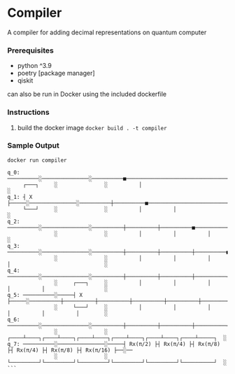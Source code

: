 # Compiler 

A compiler for adding decimal representations on quantum computer

### Prerequisites

- python ^3.9
- poetry [package manager]
- qiskit

can also be run in Docker using the included dockerfile

### Instructions

1. build the docker image `docker build . -t compiler`


### Sample Output

`docker run compiler`

```           encode x0       encode x1                                                                     add 
q_0: ──────────░───────────────░──────────■───────────────────────────────────────────────────────────────░──
     ┌───┐     ░               ░          │                                                               ░  
q_1: ┤ X ├─────░───────────────░──────────┼──────────■────────────────────────────────────────────────────░──
     └───┘     ░               ░          │          │                                                    ░  
q_2: ──────────░───────────────░──────────┼──────────┼──────────■─────────────────────────────────────────░──
               ░               ░          │          │          │                                         ░  
q_3: ──────────░───────────────░──────────┼──────────┼──────────┼──────────■──────────────────────────────░──
               ░               ░          │          │          │          │                              ░  
q_4: ──────────░───────────────░──────────┼──────────┼──────────┼──────────┼──────────■───────────────────░──
               ░     ┌───┐     ░          │          │          │          │          │                   ░  
q_5: ──────────░─────┤ X ├─────░──────────┼──────────┼──────────┼──────────┼──────────┼──────────■────────░──
               ░     └───┘     ░          │          │          │          │          │          │        ░  
q_6: ──────────░───────────────░──────────┼──────────┼──────────┼──────────┼──────────┼──────────┼────────░──
               ░               ░     ┌────┴────┐┌────┴────┐┌────┴────┐┌────┴────┐┌────┴────┐┌────┴─────┐  ░  
q_7: ──────────░───────────────░─────┤ Rx(π/2) ├┤ Rx(π/4) ├┤ Rx(π/8) ├┤ Rx(π/4) ├┤ Rx(π/8) ├┤ Rx(π/16) ├──░──
               ░               ░     └─────────┘└─────────┘└─────────┘└─────────┘└─────────┘└──────────┘  ░  ```